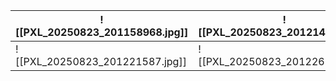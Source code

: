 
| ![[PXL_20250823_201158968.jpg]] | ![[PXL_20250823_201214443.jpg]] |
| ------------------------------- | ------------------------------- |
| ![[PXL_20250823_201221587.jpg]] | ![[PXL_20250823_201226379.jpg]] |
